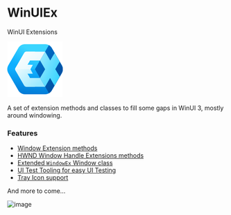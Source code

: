 # WinUIEx
 WinUI Extensions
 
![image](https://github.com/dotMorten/WinUIEx/raw/main/src/logo.png)

A set of extension methods and classes to fill some gaps in WinUI 3, mostly around windowing.

### Features

  - [Window Extension methods](docs/WindowExtensions.md)
  - [HWND Window Handle Extensions methods](docs/HwndExtensions.md)
  - [Extended `WindowEx` Window class](docs/WindowEx.md)
  - [UI Test Tooling for easy UI Testing](docs/UITests.md)
  - [Tray Icon support](docs/TrayIcon.md)


And more to come...

![image](https://user-images.githubusercontent.com/1378165/108465563-1e2d8700-7237-11eb-8eb4-736644606a64.png)

